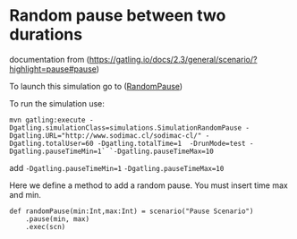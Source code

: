 Random pause between two durations
==========================

documentation from (https://gatling.io/docs/2.3/general/scenario/?highlight=pause#pause)

To launch this simulation go to ([RandomPause](https://bitbucket.adessa.cl/projects/PERF/repos/performance-gatling-examples/browse/src/main/gatling/simulations/SimulationRandomPause.scala))

To run the simulation use:

```
mvn gatling:execute -Dgatling.simulationClass=simulations.SimulationRandomPause -Dgatling.URL="http://www.sodimac.cl/sodimac-cl/" -Dgatling.totalUser=60 -Dgatling.totalTime=1  -DrunMode=test -Dgatling.pauseTimeMin=1` `-Dgatling.pauseTimeMax=10
```
add `-Dgatling.pauseTimeMin=1` `-Dgatling.pauseTimeMax=10`


Here we define a method to add a random pause. You must insert time max and min. 
```
def randomPause(min:Int,max:Int) = scenario("Pause Scenario")
    .pause(min, max)
    .exec(scn)
```
